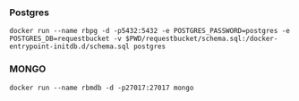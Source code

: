 ### Postgres

`docker run --name rbpg -d -p5432:5432 -e POSTGRES_PASSWORD=postgres -e POSTGRES_DB=requestbucket -v $PWD/requestbucket/schema.sql:/docker-entrypoint-initdb.d/schema.sql postgres`


### MONGO

`docker run --name rbmdb -d -p27017:27017 mongo`
